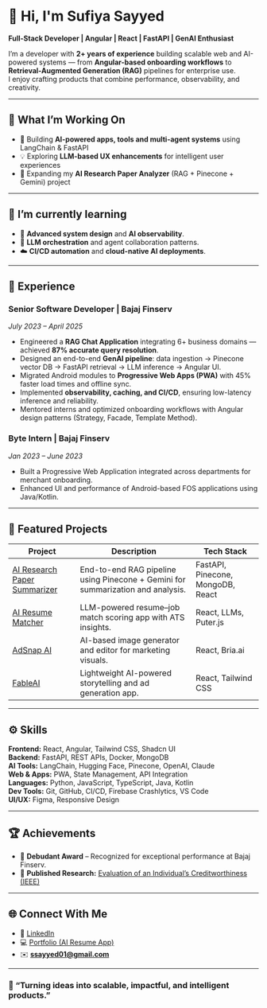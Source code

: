 # 👋 Hi, I'm Sufiya Sayyed

**Full-Stack Developer | Angular | React | FastAPI | GenAI Enthusiast**

I’m a developer with **2+ years of experience** building scalable web and AI-powered systems — from **Angular-based onboarding workflows** to **Retrieval-Augmented Generation (RAG)** pipelines for enterprise use.  
I enjoy crafting products that combine performance, observability, and creativity.

---

## 🧠 What I’m Working On
- 🚀 Building **AI-powered apps, tools and multi-agent systems** using LangChain & FastAPI  
- 💡 Exploring **LLM-based UX enhancements** for intelligent user experiences  
- 🧩 Expanding my **AI Research Paper Analyzer** (RAG + Pinecone + Gemini) project  

---

## 🌱 I’m currently learning
- 🧠 **Advanced system design** and **AI observability**.  
- 🧬 **LLM orchestration** and agent collaboration patterns.  
- ☁️ **CI/CD automation** and **cloud-native AI deployments**.

---

## 💼 Experience

### **Senior Software Developer | Bajaj Finserv**
*July 2023 – April 2025*

- Engineered a **RAG Chat Application** integrating 6+ business domains — achieved **87% accurate query resolution**.  
- Designed an end-to-end **GenAI pipeline**: data ingestion → Pinecone vector DB → FastAPI retrieval → LLM inference → Angular UI.  
- Migrated Android modules to **Progressive Web Apps (PWA)** with 45% faster load times and offline sync.  
- Implemented **observability, caching, and CI/CD**, ensuring low-latency inference and reliability.  
- Mentored interns and optimized onboarding workflows with Angular design patterns (Strategy, Facade, Template Method).  

### **Byte Intern | Bajaj Finserv**
*Jan 2023 – June 2023*

- Built a Progressive Web Application integrated across departments for merchant onboarding.  
- Enhanced UI and performance of Android-based FOS applications using Java/Kotlin.

---

## 🧩 Featured Projects

| Project | Description | Tech Stack |
|----------|--------------|-------------|
| [AI Research Paper Summarizer](https://github.com/SufiyaSayyed/AI-Research-Paper-Summarizer-and-Critque) | End-to-end RAG pipeline using Pinecone + Gemini for summarization and analysis. | FastAPI, Pinecone, MongoDB, React |
| [AI Resume Matcher](https://github.com/SufiyaSayyed/AI-Resume-App.git) | LLM-powered resume–job match scoring app with ATS insights. | React, LLMs, Puter.js |
| [AdSnap AI](https://github.com/SufiyaSayyed/Ad-Snap-AI-App.git) | AI-based image generator and editor for marketing visuals. | React, Bria.ai |
| [FableAI](https://fableai.netlify.app/) | Lightweight AI-powered storytelling and ad generation app. | React, Tailwind CSS |

---

## ⚙️ Skills

**Frontend:** React, Angular, Tailwind CSS, Shadcn UI  
**Backend:** FastAPI, REST APIs, Docker, MongoDB  
**AI Tools:** LangChain, Hugging Face, Pinecone, OpenAI, Claude  
**Web & Apps:** PWA, State Management, API Integration  
**Languages:** Python, JavaScript, TypeScript, Java, Kotlin  
**Dev Tools:** Git, GitHub, CI/CD, Firebase Crashlytics, VS Code  
**UI/UX:** Figma, Responsive Design  

---

## 🏆 Achievements

- 🥇 **Debudant Award** – Recognized for exceptional performance at Bajaj Finserv.  
- 📄 **Published Research:** [Evaluation of an Individual’s Creditworthiness (IEEE)](https://ieeexplore.ieee.org/document/10269950)

---

## 🌐 Connect With Me

- 💼 [LinkedIn](https://www.linkedin.com/in/sufiya-sayyed-737534205/)  
- 💻 [Portfolio (AI Resume App)](https://ai-resumate.netlify.app/)  
- ✉️ **ssayyed01@gmail.com**  
---

### 💬 “Turning ideas into scalable, impactful, and intelligent products.”
